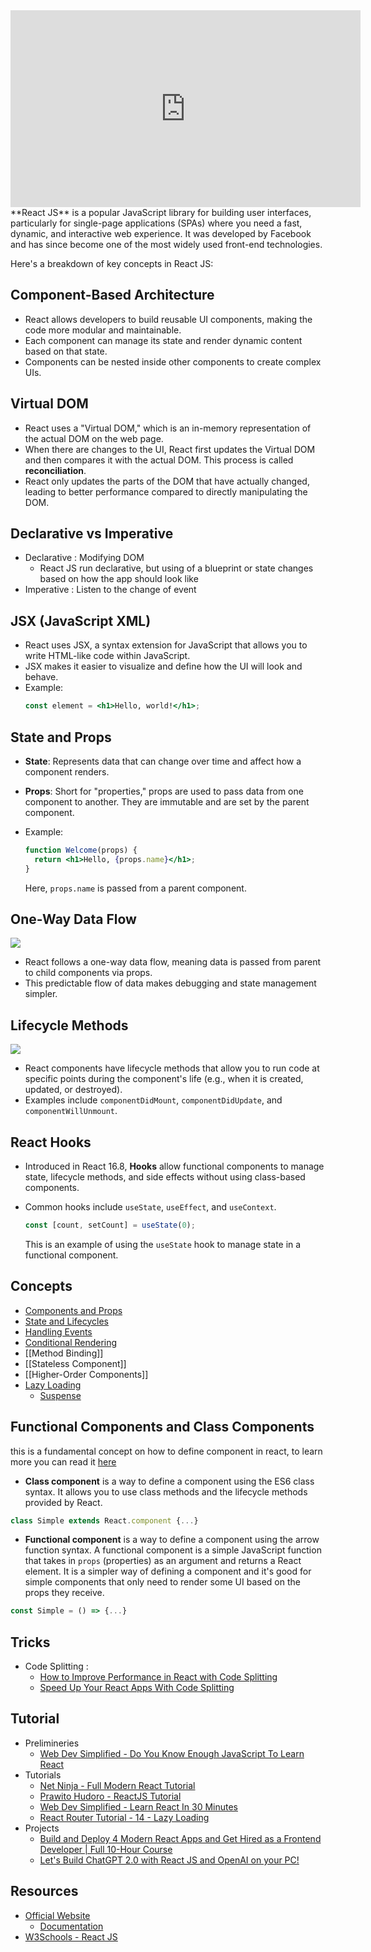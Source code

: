 <iframe width="560" height="315" src="https://www.youtube.com/embed/Tn6-PIqc4UM" title="YouTube video player" frameborder="0" allow="accelerometer; autoplay; clipboard-write; encrypted-media; gyroscope; picture-in-picture; web-share" allowfullscreen></iframe>
**React JS** is a popular JavaScript library for building user interfaces, particularly for single-page applications (SPAs) where you need a fast, dynamic, and interactive web experience. It was developed by Facebook and has since become one of the most widely used front-end technologies.

Here's a breakdown of key concepts in React JS:

## **Component-Based Architecture**
- React allows developers to build reusable UI components, making the code more modular and maintainable.
- Each component can manage its state and render dynamic content based on that state.
- Components can be nested inside other components to create complex UIs.

## **Virtual DOM**
- React uses a "Virtual DOM," which is an in-memory representation of the actual DOM on the web page.
- When there are changes to the UI, React first updates the Virtual DOM and then compares it with the actual DOM. This process is called **reconciliation**.
- React only updates the parts of the DOM that have actually changed, leading to better performance compared to directly manipulating the DOM.

## Declarative vs Imperative
- Declarative : Modifying DOM
	- React JS run declarative, but using of a blueprint or state changes based on how the app should look like
- Imperative : Listen to the change of event

## **JSX (JavaScript XML)**
- React uses JSX, a syntax extension for JavaScript that allows you to write HTML-like code within JavaScript.
- JSX makes it easier to visualize and define how the UI will look and behave.
- Example:
    ```jsx
    const element = <h1>Hello, world!</h1>;
    ```

## **State and Props**
- **State**: Represents data that can change over time and affect how a component renders.
- **Props**: Short for "properties," props are used to pass data from one component to another. They are immutable and are set by the parent component.

- Example:
    ```jsx
    function Welcome(props) {
      return <h1>Hello, {props.name}</h1>;
    }
    ```
    
    Here, `props.name` is passed from a parent component.

## **One-Way Data Flow**
![](https://kinsta.com/wp-content/uploads/2021/11/react-one-way-data-flow.jpg)

- React follows a one-way data flow, meaning data is passed from parent to child components via props.
- This predictable flow of data makes debugging and state management simpler.

## **Lifecycle Methods**
![](https://projects.wojtekmaj.pl/react-lifecycle-methods-diagram/ogimage.png)

- React components have lifecycle methods that allow you to run code at specific points during the component's life (e.g., when it is created, updated, or destroyed).
- Examples include `componentDidMount`, `componentDidUpdate`, and `componentWillUnmount`.

## **React Hooks**
- Introduced in React 16.8, **Hooks** allow functional components to manage state, lifecycle methods, and side effects without using class-based components.
- Common hooks include `useState`, `useEffect`, and `useContext`.
    ```jsx
    const [count, setCount] = useState(0);
    ```
    
    This is an example of using the `useState` hook to manage state in a functional component.

## Concepts
- [Components and Props](https://reactjs.org/docs/components-and-props.html)
- [State and Lifecycles](https://reactjs.org/docs/state-and-lifecycle.html) 
- [Handling Events](https://reactjs.org/docs/handling-events.html)
- [Conditional Rendering](https://reactjs.org/docs/conditional-rendering.html)
- [[Method Binding]]
- [[Stateless Component]]
- [[Higher-Order Components]]
- [Lazy Loading](https://react.dev/reference/react/lazy)
	- [Suspense](https://react.dev/reference/react/Suspense)

## Functional Components and Class Components
this is a fundamental concept on how to define component in react, to learn more you can read it [here](https://www.geeksforgeeks.org/differences-between-functional-components-and-class-components-in-react/)

- **Class component** is a way to define a component using the ES6 class syntax. It allows you to use class methods and the lifecycle methods provided by React.
```javascript
class Simple extends React.component {...}
```

- **Functional component** is a way to define a component using the arrow function syntax. A functional component is a simple JavaScript function that takes in `props` (properties) as an argument and returns a React element. It is a simpler way of defining a component and it's good for simple components that only need to render some UI based on the props they receive.
```javascript
const Simple = () => {...}
```

## Tricks
- Code Splitting : 
	- [How to Improve Performance in React with Code Splitting](https://www.youtube.com/watch?v=-4fyyyQjsz8)
	- [Speed Up Your React Apps With Code Splitting](https://www.youtube.com/watch?v=JU6sl_yyZqs)

## Tutorial
- Prelimineries
	 - [Web Dev Simplified - Do You Know Enough JavaScript To Learn React](https://www.youtube.com/watch?v=JR9wsVYp8RQ)
- Tutorials
	- [Net Ninja - Full Modern React Tutorial](https://www.youtube.com/watch?v=j942wKiXFu8&list=PL4cUxeGkcC9gZD-Tvwfod2gaISzfRiP9d)
	- [Prawito Hudoro - ReactJS Tutorial](https://www.youtube.com/watch?v=5kHyviqjhCk&list=PLU4DS8KR-LJ03qEsHn9zV4qdhcWtusBqb)
	- [Web Dev Simplified - Learn React In 30 Minutes](https://www.youtube.com/watch?v=hQAHSlTtcmY)
	- [React Router Tutorial - 14 - Lazy Loading](https://www.youtube.com/watch?v=MJn4W7pR6RU)
- Projects
	- [Build and Deploy 4 Modern React Apps and Get Hired as a Frontend Developer | Full 10-Hour Course](https://www.youtube.com/watch?v=F627pKNUCVQ&list=WL)
	- [Let's Build ChatGPT 2.0 with React JS and OpenAI on your PC!](https://www.youtube.com/watch?v=qwM23_kF4v4&list=WL)

## Resources
- [Official Website](https://reactjs.org/)
	- [Documentation](https://reactjs.org/docs/getting-started.html)
- [W3Schools - React JS](https://www.w3schools.com/REACT/DEFAULT.ASP)
